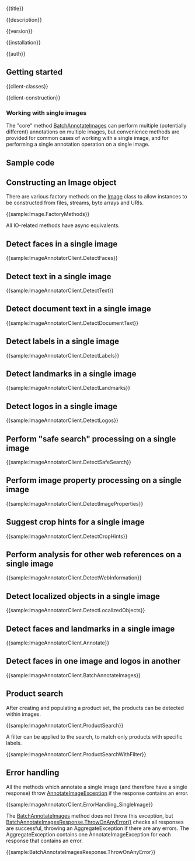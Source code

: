 {{title}}

{{description}}

{{version}}

{{installation}}

{{auth}}

## Getting started

{{client-classes}}

{{client-construction}}

### Working with single images

The "core" method [BatchAnnotateImages](obj/api/Google.Cloud.Vision.V1.ImageAnnotatorClient.yml#Google_Cloud_Vision_V1_ImageAnnotatorClient_BatchAnnotateImages_System_Collections_Generic_IEnumerable_Google_Cloud_Vision_V1_AnnotateImageRequest__Google_Api_Gax_Grpc_CallSettings_)
can perform multiple (potentially different) annotations on multiple
images, but convenience methods are provided for common cases of
working with a single image, and for performing a single annotation
operation on a single image.

## Sample code

## Constructing an Image object

There are various factory methods on the
[Image](obj/api/Google.Cloud.Vision.V1.Image.yml) class to allow
instances to be constructed from files, streams, byte arrays and URIs.

{{sample:Image.FactoryMethods}}

All IO-related methods have async equivalents.

## Detect faces in a single image

{{sample:ImageAnnotatorClient.DetectFaces}}

## Detect text in a single image

{{sample:ImageAnnotatorClient.DetectText}}

## Detect document text in a single image

{{sample:ImageAnnotatorClient.DetectDocumentText}}

## Detect labels in a single image

{{sample:ImageAnnotatorClient.DetectLabels}}

## Detect landmarks in a single image

{{sample:ImageAnnotatorClient.DetectLandmarks}}

## Detect logos in a single image

{{sample:ImageAnnotatorClient.DetectLogos}}

## Perform "safe search" processing on a single image

{{sample:ImageAnnotatorClient.DetectSafeSearch}}

## Perform image property processing on a single image

{{sample:ImageAnnotatorClient.DetectImageProperties}}

## Suggest crop hints for a single image

{{sample:ImageAnnotatorClient.DetectCropHints}}

## Perform analysis for other web references on a single image

{{sample:ImageAnnotatorClient.DetectWebInformation}}

## Detect localized objects in a single image

{{sample:ImageAnnotatorClient.DetectLocalizedObjects}}

## Detect faces and landmarks in a single image

{{sample:ImageAnnotatorClient.Annotate}}

## Detect faces in one image and logos in another

{{sample:ImageAnnotatorClient.BatchAnnotateImages}}

## Product search

After creating and populating a product set, the products can be
detected within images.

{{sample:ImageAnnotatorClient.ProductSearch}}

A filter can be applied to the search, to match only products with
specific labels.

{{sample:ImageAnnotatorClient.ProductSearchWithFilter}}

## Error handling

All the methods which annotate a single image (and therefore have a single response) throw
[AnnotateImageException](obj/api/Google.Cloud.Vision.V1.AnnotateImageException.yml) if the response
contains an error.

{{sample:ImageAnnotatorClient.ErrorHandling_SingleImage}}

The [BatchAnnotateImages](obj/api/Google.Cloud.Vision.V1.ImageAnnotatorClient.yml#Google_Cloud_Vision_V1_ImageAnnotatorClient_BatchAnnotateImages_System_Collections_Generic_IEnumerable_Google_Cloud_Vision_V1_AnnotateImageRequest__Google_Api_Gax_Grpc_CallSettings_)
method does not throw this exception, but [BatchAnnotateImagesResponse.ThrowOnAnyError()](obj/api/Google.Cloud.Vision.V1.BatchAnnotateImagesResponse.yml##Google_Cloud_Vision_V1_BatchAnnotateImagesResponse_ThrowOnAnyError) checks
all responses are successful, throwing an AggregateException if there are any errors.
The AggregateException contains one AnnotateImageException for each response that contains an error.

{{sample:BatchAnnotateImagesResponse.ThrowOnAnyError}}
